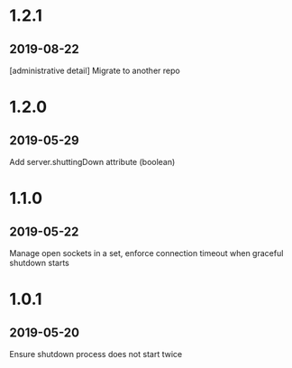 # 1.2.1
## 2019-08-22
[administrative detail] Migrate to another repo

# 1.2.0
## 2019-05-29
Add server.shuttingDown attribute (boolean)

# 1.1.0
## 2019-05-22
Manage open sockets in a set, enforce connection timeout when graceful shutdown starts

# 1.0.1
## 2019-05-20
Ensure shutdown process does not start twice
